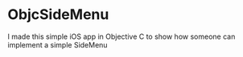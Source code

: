 # ObjcSideMenu
I made this simple iOS app in Objective C to show how someone can implement a simple SideMenu
